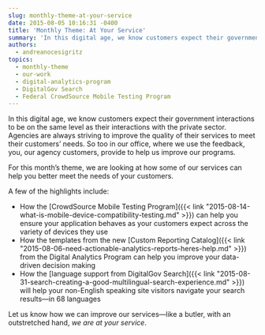 ```yaml
---
slug: monthly-theme-at-your-service
date: 2015-08-05 10:16:31 -0400
title: 'Monthly Theme: At Your Service'
summary: 'In this digital age, we know customers expect their government interactions to be on the same level as their interactions with the private sector. Agencies are always striving to improve the quality of their services to meet their customers’ needs. So too in our office, where we use the feedback, you, our agency customers, provide'
authors:
  - andreanocesigritz
topics:
  - monthly-theme
  - our-work
  - digital-analytics-program
  - DigitalGov Search
  - Federal CrowdSource Mobile Testing Program
---
```


In this digital age, we know customers expect their government interactions to be on the same level as their interactions with the private sector. Agencies are always striving to improve the quality of their services to meet their customers’ needs. So too in our office, where we use the feedback, you, our agency customers, provide to help us improve our programs.

For this month’s theme, we are looking at how some of our services can help you better meet the needs of your customers.

A few of the highlights include:

  * How the [CrowdSource Mobile Testing Program]({{< link "2015-08-14-what-is-mobile-device-compatibility-testing.md" >}}) can help you ensure your application behaves as your customers expect across the variety of devices they use
  * How the templates from the new [Custom Reporting Catalog]({{< link "2015-08-06-need-actionable-analytics-reports-heres-help.md" >}}) from the Digital Analytics Program can help you improve your data-driven decision making
  * How the [language support from DigitalGov Search]({{< link "2015-08-31-search-creating-a-good-multilingual-search-experience.md" >}}) will help your non-English speaking site visitors navigate your search results—in 68 languages

Let us know how we can improve our services—like a butler, with an outstretched hand, _we are at your service_.